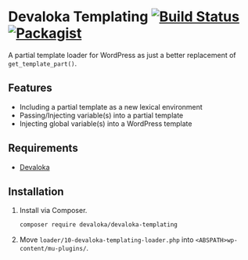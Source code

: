 # Devaloka Templating [![Build Status](https://travis-ci.org/devaloka/devaloka-templating.svg?branch=master)](https://travis-ci.org/devaloka/devaloka-templating) [![Packagist](https://img.shields.io/packagist/v/devaloka/devaloka-templating.svg)](https://packagist.org/packages/devaloka/devaloka-templating)

A partial template loader for WordPress as just a better replacement of
`get_template_part()`.

## Features

*   Including a partial template as a new lexical environment
*   Passing/Injecting variable(s) into a partial template
*   Injecting global variable(s) into a WordPress template

## Requirements

*   [Devaloka](https://github.com/devaloka/devaloka)

## Installation

1.  Install via Composer.

    ```sh
    composer require devaloka/devaloka-templating
    ```

2.  Move `loader/10-devaloka-templating-loader.php` into
    `<ABSPATH>wp-content/mu-plugins/`.
